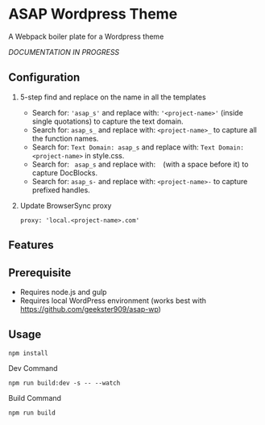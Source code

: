 # ASAP Wordpress Theme

A Webpack boiler plate for a Wordpress theme

_DOCUMENTATION IN PROGRESS_

## Configuration

1. 5-step find and replace on the name in all the templates
   * Search for: `'asap_s'` and replace with: `'<project-name>'` (inside single quotations) to capture the text domain.
   * Search for: `asap_s_` and replace with: `<project-name>_` to capture all the function names.
   * Search for: `Text Domain: asap_s` and replace with: `Text Domain: <project-name>` in style.css.
   * Search for: <code>&nbsp;asap_s</code> and replace with: <code>&nbsp;<project-name></code> (with a space before it) to capture DocBlocks.
   * Search for: `asap_s-` and replace with: `<project-name>-` to capture prefixed handles.
2. Update BrowserSync proxy

       proxy: 'local.<project-name>.com'

## Features

## Prerequisite

* Requires node.js and gulp
* Requires local WordPress environment (works best with https://github.com/geekster909/asap-wp)

## Usage

`npm install`

Dev Command

`npm run build:dev -s -- --watch`

Build Command

`npm run build`
